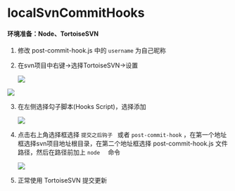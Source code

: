 # localSvnCommitHooks
#### 环境准备：Node、TortoiseSVN

1. 修改 post-commit-hook.js 中的  ```username``` 为自己昵称

2. 在svn项目中右键->选择TortoiseSVN->设置 

   ![](https://cdn.jsdelivr.net/gh/Canight/can1ght_ImageHosting/img/20210114141505.jpg)

![](https://cdn.jsdelivr.net/gh/Canight/can1ght_ImageHosting/img/20210114141534.png)

3. 在左侧选择勾子脚本(Hooks Script)，选择添加

   ![](https://cdn.jsdelivr.net/gh/Canight/can1ght_ImageHosting/img/20210114141703.png)

4. 点击右上角选择框选择 ```提交之后钩子 ``` 或者  ```post-commit-hook``` ，在第一个地址框选择svn项目地址根目录，在第二个地址框选择 post-commit-hook.js 文件路径，然后在路径前加上 ```node  ``` 命令

   ![](https://cdn.jsdelivr.net/gh/Canight/can1ght_ImageHosting/img/20210114142746.png)

5. 正常使用 TortoiseSVN 提交更新


